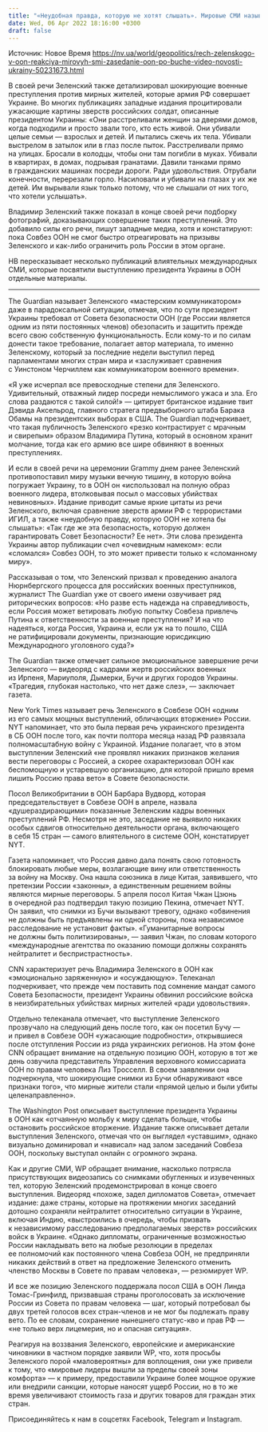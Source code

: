 ```yaml
---
title: "«Неудобная правда, которую не хотят слышать». Мировые СМИ называют речь Зеленского в Совбезе ООН одним из самых сильных его выступлений"
date: Wed, 06 Apr 2022 18:16:00 +0300
draft: false
---
```

Источник: Новое Время https://nv.ua/world/geopolitics/rech-zelenskogo-v-oon-reakciya-mirovyh-smi-zasedanie-oon-po-buche-video-novosti-ukrainy-50231673.html


В своей речи Зеленский также детализировал шокирующие военные преступления против мирных жителей, которые армия РФ совершает Украине. Во многих публикациях западные издания процитировали ужасающие картины зверств российских солдат, описанные президентом Украины: «Они расстреливали женщин за дверями домов, когда подходили и просто звали того, кто есть живой. Они убивали целые семьи — взрослых и детей. И пытались сжечь их тела. Убивали выстрелом в затылок или в глаз после пыток. Расстреливали прямо на улицах. Бросали в колодцы, чтобы они там погибли в муках. Убивали в квартирах, в домах, подрывая гранатами. Давили танками прямо в гражданских машинах посреди дороги. Ради удовольствия. Отрубали конечности, перерезали горло. Насиловали и убивали на глазах у их же детей. Им вырывали язык только потому, что не слышали от них того, что хотели услышать».

Владимир Зеленский также показал в конце своей речи подборку фотографий, доказывающих совершение таких преступлений. Это добавило силы его речи, пишут западные медиа, хотя и констатируют: пока Совбез ООН не смог быстро отреагировать на призывы Зеленского и как-либо ограничить роль России в этом органе.

НВ пересказывает несколько публикаций влиятельных международных СМИ, которые посвятили выступлению президента Украины в ООН отдельные материалы.

***

The Guardian называет Зеленского «мастерским коммуникатором» даже в парадоксальной ситуации, отмечая, что по сути президент Украины требовал от Совета безопасности ООН (где России является одним из пяти постоянных членов) обезопасить и защитить прежде всего свою собственную функциональность. Если кому-то и по силам донести такое требование, полагает автор материала, то именно Зеленскому, который за последние недели выступил перед парламентами многих стран мира и «заслуживает сравнения с Уинстоном Черчиллем как коммуникатором военного времени».

«Я уже исчерпал все превосходные степени для Зеленского. Удивительный, отважный лидер посреди немыслимого ужаса и зла. Его слова раздаются с такой силой!» — цитирует британское издание твит Дэвида Аксельрод, главного стратега предвыборного штаба Барака Обамы на президентских выборах в США. The Guardian подчеркивает, что такая публичность Зеленского «резко контрастирует с мрачным и свирепым» образом Владимира Путина, который в основном хранит молчание, тогда как его армию все шире обвиняют в военных преступлениях.

И если в своей речи на церемонии Grammy днем ранее Зеленский противопоставил миру музыки вечную тишину, в которую война погружает Украину, то в ООН он «использовал на полную образ военного лидера, втолковывая посыл о массовых убийствах невиновных». Издание приводит самые яркие цитаты из речи Зеленского, включая сравнение зверств армии РФ с террористами ИГИЛ, а также «неудобную правду, которую ООН не хотела бы слышать»: «Так где же эта безопасность, которую должен гарантировать Совет Безопасности? Ее нет». Эти слова президента Украины автор публикации счел «очевидным намеком»: если «сломался» Совбез ООН, то это может привести только к «сломанному миру».

Рассказывая о том, что Зеленский призвал к проведению аналога Нюрнбергского процесса для российских военных преступников, журналист The Guardian уже от своего имени озвучивает ряд риторических вопросов: «Но разве есть надежда на справедливость, если Россия может ветировать любую попытку Совбеза привлечь Путина к ответственности за военные преступления? И на что надеяться, когда Россия, Украина и, если уж на то пошло, США не ратифицировали документы, признающие юрисдикцию Международного уголовного суда?»

The Guardian также отмечает сильное эмоциональное завершение речи Зеленского — видеоряд с кадрами жертв российских военных из Ирпеня, Мариуполя, Дымерки, Бучи и других городов Украины. «Трагедия, глубокая настолько, что нет даже слез», — заключает газета.

New York Times называет речь Зеленского в Совбезе ООН «одним из его самых мощных выступлений, обличающих вторжение» России. NYT напоминает, что это была первая речь украинского президента в СБ ООН после того, как почти полтора месяца назад РФ развязала полномасштабную войну с Украиной. Издание полагает, что в этом выступлении Зеленский «не проявлял никаких признаков желания вести переговоры с Россией, а скорее охарактеризовал ООН как беспомощную и устаревшую организацию, для которой пришло время лишить Россию права вето» в Совете безопасности.

Посол Великобритании в ООН Барбара Вудворд, которая председательствует в Совбезе ООН в апреле, назвала «душераздирающими» показанные Зеленским кадры военных преступлений РФ. Несмотря не это, заседание не выявило никаких особых сдвигов относительно деятельности органа, включающего в себя 15 стран — самого влиятельного в системе ООН, констатирует NYT.

Газета напоминает, что Россия давно дала понять свою готовность блокировать любые меры, возлагающие вину или ответственность за войну на Москву. Она нашла союзника в лице Китая, заявившего, что претензии России «законны», а единственным решением войны являются мирные переговоры. 5 апреля посол Китая Чжан Цзюнь в очередной раз подтвердил такую позицию Пекина, отмечает NYT. Он заявил, что снимки из Бучи вызывают тревогу, однако «обвинения не должны быть предъявлены ни одной стороны, пока независимое расследование не установит факты». «Гуманитарные вопросы не должны быть политизированы», — заявил Чжан, по словам которого «международные агентства по оказанию помощи должны сохранять нейтралитет и беспристрастность».

CNN характеризует речь Владимира Зеленского в ООН как «эмоционально заряженную» и «осуждающую». Телеканал подчеркивает, что прежде чем поставить под сомнение мандат самого Совета Безопасности, президент Украины обвинил российские войска в неизбирательных убийствах мирных жителей «ради удовольствия».

Отдельно телеканала отмечает, что выступление Зеленского прозвучало на следующий день после того, как он посетил Бучу — и привел в Совбезе ООН «ужасающие подробности», открывшиеся после отступления России из ряда украинских регионов. На этом фоне CNN обращает внимание на отдельную позицию ООН, которую в тот же день озвучила представитель Управления верховного комиссариата ООН по правам человека Лиз Тросселл. В своем заявлении она подчеркнула, что шокирующие снимки из Бучи обнаруживают «все признаки того», что мирные жители стали «прямой целью и были убиты целенаправленно».

The Washington Post описывает выступление президента Украины в ООН как «отчаянную мольбу к миру сделать больше, чтобы остановить российское вторжение. Издание также описывает детали выступления Зеленского, отмечая что он выглядел «уставшим», однако визуально доминировал и «нависал» над залом заседаний Совбеза ООН, поскольку выступал онлайн с огромного экрана.

Как и другие СМИ, WP обращает внимание, насколько потрясла присутствующих видеозапись со снимками обугленных и изувеченных тел, которую Зеленский продемонстрировал в конце своего выступления. Видеоряд «похоже, задел дипломатов Совета», отмечает издание: даже страны, которые на протяжении многих заседаний дотошно сохраняли нейтралитет относительно ситуации в Украине, включая Индию, «выстроились в очередь, чтобы призвать к независимому расследованию предполагаемых зверств» российских войск в Украине. «Однако дипломаты, ограниченные возможностью России накладывать вето на любые резолюции в пределах ее полномочий как постоянного члена Совбеза ООН, не предприняли никаких действий в ответ на предложение Зеленского отменить членство Москвы в Совете по правам человека», — резюмирует WP.

И все же позицию Зеленского поддержала посол США в ООН Линда Томас-Гринфилд, призвавшая страны проголосовать за исключение России из Совета по правам человека — шаг, который потребовал бы двух третей голосов всех стран-членов и не мог бы подлежать праву вето. По ее словам, сохранение нынешнего статус-кво и прав РФ — «не только верх лицемерия, но и опасная ситуация».

Реагируя на воззвания Зеленского, европейские и американские чиновники в частном порядке заявили WP, что, хотя просьбы Зеленского порой «маловероятны» для воплощения, они уже привели к тому, что «мировые лидеры вышли за пределы своей зоны комфорта» — к примеру, предоставили Украине более мощное оружие или внедрили санкции, которые наносят ущерб России, но в то же время увеличивают стоимость газа и других товаров для граждан этих стран.

Присоединяйтесь к нам в соцсетях Facebook, Telegram и Instagram.
